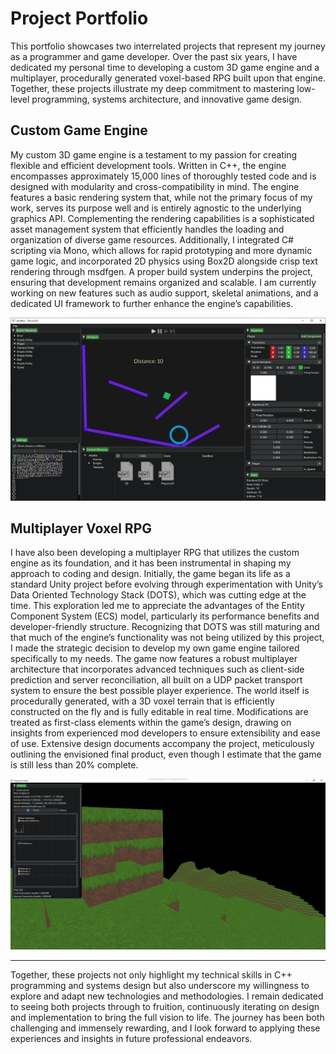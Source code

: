 # Project Portfolio
This portfolio showcases two interrelated projects that represent my journey as a programmer and game developer. Over the past six years, I have dedicated my personal time to developing a custom 3D game engine and a multiplayer, procedurally generated voxel-based RPG built upon that engine. Together, these projects illustrate my deep commitment to mastering low-level programming, systems architecture, and innovative game design.
## Custom Game Engine
My custom 3D game engine is a testament to my passion for creating flexible and efficient development tools. Written in C++, the engine encompasses approximately 15,000 lines of thoroughly tested code and is designed with modularity and cross-compatibility in mind. The engine features a basic rendering system that, while not the primary focus of my work, serves its purpose well and is entirely agnostic to the underlying graphics API. Complementing the rendering capabilities is a sophisticated asset management system that efficiently handles the loading and organization of diverse game resources. Additionally, I integrated C# scripting via Mono, which allows for rapid prototyping and more dynamic game logic, and incorporated 2D physics using Box2D alongside crisp text rendering through msdfgen. A proper build system underpins the project, ensuring that development remains organized and scalable. I am currently working on new features such as audio support, skeletal animations, and a dedicated UI framework to further enhance the engine’s capabilities.

![](Engine.png)
## Multiplayer Voxel RPG
I have also been developing a multiplayer RPG that utilizes the custom engine as its foundation, and it has been instrumental in shaping my approach to coding and design. Initially, the game began its life as a standard Unity project before evolving through experimentation with Unity’s Data Oriented Technology Stack (DOTS), which was cutting edge at the time. This exploration led me to appreciate the advantages of the Entity Component System (ECS) model, particularly its performance benefits and developer-friendly structure. Recognizing that DOTS was still maturing and that much of the engine’s functionality was not being utilized by this project, I made the strategic decision to develop my own game engine tailored specifically to my needs. The game now features a robust multiplayer architecture that incorporates advanced techniques such as client-side prediction and server reconciliation, all built on a UDP packet transport system to ensure the best possible player experience. The world itself is procedurally generated, with a 3D voxel terrain that is efficiently constructed on the fly and is fully editable in real time. Modifications are treated as first-class elements within the game’s design, drawing on insights from experienced mod developers to ensure extensibility and ease of use. Extensive design documents accompany the project, meticulously outlining the envisioned final product, even though I estimate that the game is still less than 20% complete.

![](Game.png)

---

Together, these projects not only highlight my technical skills in C++ programming and systems design but also underscore my willingness to explore and adapt new technologies and methodologies. I remain dedicated to seeing both projects through to fruition, continuously iterating on design and implementation to bring the full vision to life. The journey has been both challenging and immensely rewarding, and I look forward to applying these experiences and insights in future professional endeavors.
